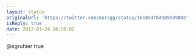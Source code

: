 ```yaml
---
layout: status
originalUrl: 'https://twitter.com/marcgg/status/161854784985509888'
isReply: true
date: 2012-01-24 16:56:02
---
```


@sgruhier true
